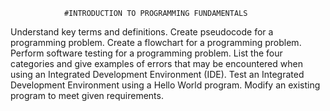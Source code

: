                 #INTRODUCTION TO PROGRAMMING FUNDAMENTALS

Understand key terms and definitions. 
Create pseudocode for a programming problem.
Create a flowchart for a programming problem.
Perform software testing for a programming problem.
List the four categories and give examples of errors that may be encountered when using an Integrated Development Environment (IDE).
Test an Integrated Development Environment using a Hello World program.
Modify an existing program to meet given requirements.
